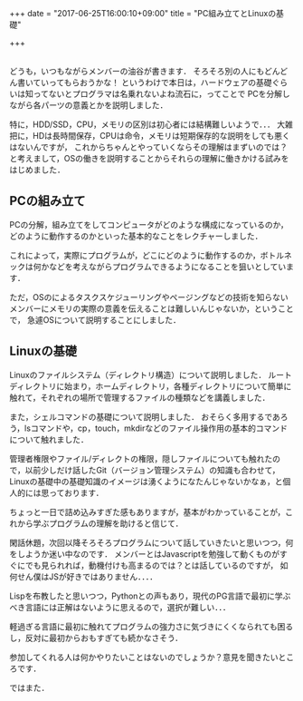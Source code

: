 +++
date = "2017-06-25T16:00:10+09:00"
title = "PC組み立てとLinuxの基礎"

+++

<br />
どうも，いつもながらメンバーの油谷が書きます．
そろそろ別の人にもどんどん書いていってもらおうかな！
というわけで本日は，ハードウェアの基礎ぐらいは知ってないとプログラマは名乗れないよね流石に，ってことで
PCを分解しながら各パーツの意義とかを説明しました．

特に，HDD/SSD，CPU，メモリの区別は初心者には結構難しいようで．．．
大雑把に，HDは長時間保存，CPUは命令，メモリは短期保存的な説明をしても悪くはないんですが，
これからちゃんとやっていくならその理解はまずいのでは？と考えまして，OSの働きを説明することからそれらの理解に働きかける試みをはじめました．

## PCの組み立て
PCの分解，組み立てをしてコンピュータがどのような構成になっているのか，どのように動作するのかといった基本的なことをレクチャーしました．

これによって，実際にプログラムが，どこにどのように動作するのか，ボトルネックは何かなどを考えながらプログラムできるようになることを狙いとしています．

ただ，OSのによるタスクスケジューリングやページングなどの技術を知らないメンバーにメモリの実際の意義を伝えることは難しいんじゃないか，ということで，
急遽OSについて説明することにしました．

## Linuxの基礎
Linuxのファイルシステム（ディレクトリ構造）について説明しました．
ルートディレクトリに始まり，ホームディレクトリ，各種ディレクトリについて簡単に触れて，それぞれの場所で管理するファイルの種類などを講義しました．

また，シェルコマンドの基礎について説明しました．
おそらく多用するであろう，lsコマンドや，cp，touch，mkdirなどのファイル操作用の基本的コマンドについて触れました．

管理者権限やファイル/ディレクトの権限，隠しファイルについても触れたので，以前少しだけ話したGit（バージョン管理システム）の知識も合わせて，Linuxの基礎中の基礎知識のイメージは湧くようになたんじゃないかなぁ，と個人的には思っております．

ちょっと一日で詰め込みすぎた感もありますが，基本がわかっていることが，これから学ぶプログラムの理解を助けると信じて．



閑話休題，次回以降そろそろプログラムについて話していきたいと思いつつ，何をしようか迷い中なのです．
メンバーとはJavascriptを勉強して動くものがすぐにでも見られれば，動機付けも高まるのでは？とは話しているのですが，
如何せん僕はJSが好きではありません．．．．

Lispを布教したと思いつつ，Pythonとの声もあり，現代のPG言語で最初に学ぶべき言語には正解はないように思えるので，選択が難しい．．．

軽過ぎる言語に最初に触れてプログラムの強力さに気づきにくくなられても困るし，反対に最初からおもすぎても続かなさそう．

参加してくれる人は何かやりたいことはないのでしょうか？意見を聞きたいところです．

ではまた．